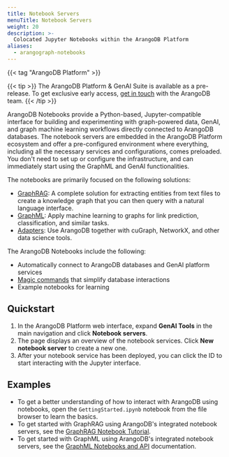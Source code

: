 ```yaml
---
title: Notebook Servers
menuTitle: Notebook Servers
weight: 20
description: >-
  Colocated Jupyter Notebooks within the ArangoDB Platform
aliases:
  - arangograph-notebooks
---
```

{{< tag "ArangoDB Platform" >}}

{{< tip >}}
The ArangoDB Platform & GenAI Suite is available as a pre-release. To get
exclusive early access, [get in touch](https://arangodb.com/contact/) with
the ArangoDB team.
{{< /tip >}}

ArangoDB Notebooks provide a Python-based, Jupyter-compatible interface for building
and experimenting with graph-powered data, GenAI, and graph machine learning
workflows directly connected to ArangoDB databases. The notebook servers are
embedded in the ArangoDB Platform ecosystem and offer a
pre-configured environment where everything, including all the necessary services
and configurations, comes preloaded. You don't need to set up or configure the
infrastructure, and can immediately start using the GraphML and GenAI
functionalities.

The notebooks are primarily focused on the following solutions:
- [GraphRAG](graphrag/_index.md): A complete solution for extracting entities
  from text files to create a knowledge graph that you can then query with a
  natural language interface.
- [GraphML](graphml/_index.md): Apply machine learning to graphs for link prediction,
  classification, and similar tasks.
- [Adapters](../ecosystem/adapters/_index.md): Use ArangoDB together with cuGraph,
  NetworkX, and other data science tools.

The ArangoDB Notebooks include the following:
- Automatically connect to ArangoDB databases and GenAI platform services
- [Magic commands](../amp/notebooks.md#arangograph-magic-commands)
  that simplify database interactions
- Example notebooks for learning

## Quickstart

1. In the ArangoDB Platform web interface, expand **GenAI Tools** in the
   main navigation and click **Notebook servers**.
2. The page displays an overview of the notebook services.
   Click **New notebook server** to create a new one.
3. After your notebook service has been deployed, you can click the ID to start
   interacting with the Jupyter interface.

## Examples

- To get a better understanding of how to interact with ArangoDB using notebooks,
  open the `GettingStarted.ipynb` notebook from the file browser to learn the basics.
- To get started with GraphRAG using ArangoDB's integrated notebook servers, see
  the [GraphRAG Notebook Tutorial](graphrag/tutorial-notebook.md).
- To get started with GraphML using ArangoDB's integrated notebook servers, see
  the [GraphML Notebooks and API](graphml/notebooks-api.md) documentation.
